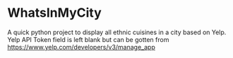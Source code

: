 # WhatsInMyCity
A quick python project to display all ethnic cuisines in a city based on Yelp. Yelp API Token field is left blank but can be gotten from https://www.yelp.com/developers/v3/manage_app
